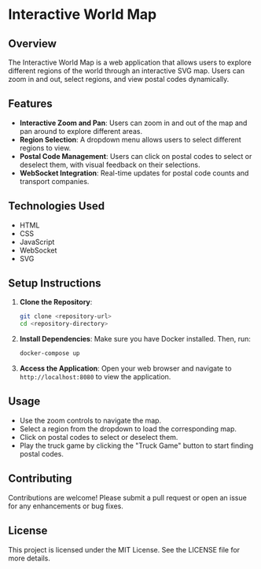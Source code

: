 # Interactive World Map

## Overview
The Interactive World Map is a web application that allows users to explore different regions of the world through an interactive SVG map. Users can zoom in and out, select regions, and view postal codes dynamically.

## Features
- **Interactive Zoom and Pan**: Users can zoom in and out of the map and pan around to explore different areas.
- **Region Selection**: A dropdown menu allows users to select different regions to view.
- **Postal Code Management**: Users can click on postal codes to select or deselect them, with visual feedback on their selections.
- **WebSocket Integration**: Real-time updates for postal code counts and transport companies.

## Technologies Used
- HTML
- CSS
- JavaScript
- WebSocket
- SVG

## Setup Instructions
1. **Clone the Repository**:
   ```bash
   git clone <repository-url>
   cd <repository-directory>
   ```

2. **Install Dependencies**:
   Make sure you have Docker installed. Then, run:
   ```bash
   docker-compose up
   ```

3. **Access the Application**:
   Open your web browser and navigate to `http://localhost:8080` to view the application.

## Usage
- Use the zoom controls to navigate the map.
- Select a region from the dropdown to load the corresponding map.
- Click on postal codes to select or deselect them.
- Play the truck game by clicking the "Truck Game" button to start finding postal codes.

## Contributing
Contributions are welcome! Please submit a pull request or open an issue for any enhancements or bug fixes.

## License
This project is licensed under the MIT License. See the LICENSE file for more details.
